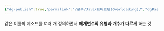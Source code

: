 ```yaml
---
{"dg-publish":true,"permalink":"/공부/Java/오버로딩(Overloading)/","dgPassFrontmatter":true}
---
```



같은 이름의 메소드를 여러 개 정의하면서 **매개변수의 유형과 개수가 다르게** 하는 것